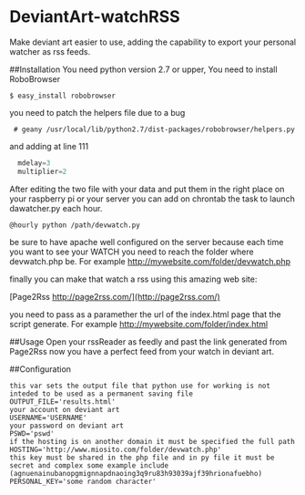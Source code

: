 # DeviantArt-watchRSS
Make deviant art easier to use, adding the capability to export your personal watcher as rss feeds.

##Installation
You need python version 2.7 or upper,
You need to install RoboBrowser
```shell
$ easy_install robobrowser
```
you need to patch the helpers file due to a bug
```shell
 # geany /usr/local/lib/python2.7/dist-packages/robobrowser/helpers.py
```
and adding at line 111
```python
  mdelay=3
  multiplier=2
```

After editing the two file with your data and put them in the right place on your raspberry pi or your server you can add on chrontab the task to launch dawatcher.py each hour.

```shell
@hourly python /path/devwatch.py
```

be sure to have apache well configured on the server because each time you want to see your WATCH you need to reach the folder where devwatch.php be.
For example http://mywebsite.com/folder/devwatch.php

finally you can make that watch a rss using this amazing web site:

[Page2Rss http://page2rss.com/](http://page2rss.com/)

you need to pass as a paramether the url of the index.html page that the script generate.
For example http://mywebsite.com/folder/index.html

##Usage
Open your rssReader as feedly and past the link generated from Page2Rss now you have a perfect feed from your watch in deviant art.

##Configuration

```shell
this var sets the output file that python use for working is not inteded to be used as a permanent saving file
OUTPUT_FILE='results.html'
your account on deviant art
USERNAME='USERNAME'
your password on deviant art
PSWD='pswd'
if the hosting is on another domain it must be specified the full path
HOSTING='http://www.miosito.com/folder/devwatch.php'
this key must be shared in the php file and in py file it must be secret and complex some example include (agnuenainubanopgmignnapdnaoing3q9ru83h93039ajf39hrionafuebho)
PERSONAL_KEY='some random character'
```

